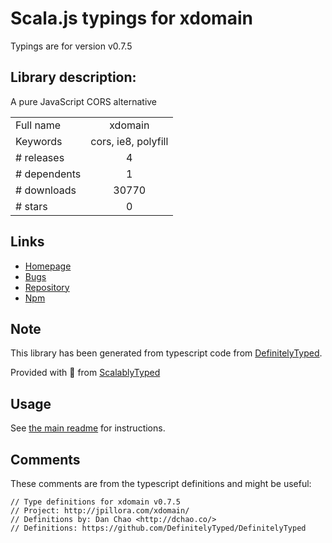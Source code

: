 
# Scala.js typings for xdomain

Typings are for version v0.7.5

## Library description:
A pure JavaScript CORS alternative

|                    |                 |
| ------------------ | :-------------: |
| Full name          | xdomain |
| Keywords           | cors, ie8, polyfill |
| # releases         | 4 |
| # dependents       | 1 |
| # downloads        | 30770 |
| # stars            | 0 |

## Links
- [Homepage](https://github.com/jpillora/xdomain#readme)
- [Bugs](https://github.com/jpillora/xdomain/issues)
- [Repository](https://github.com/jpillora/xdomain)
- [Npm](https://www.npmjs.com/package/xdomain)
    


## Note
This library has been generated from typescript code from [DefinitelyTyped](https://definitelytyped.org).

Provided with :purple_heart: from [ScalablyTyped](https://github.com/oyvindberg/ScalablyTyped)

## Usage
See [the main readme](../../readme.md) for instructions.

## Comments

These comments are from the typescript definitions and might be useful:
```
// Type definitions for xdomain v0.7.5
// Project: http://jpillora.com/xdomain/
// Definitions by: Dan Chao <http://dchao.co/>
// Definitions: https://github.com/DefinitelyTyped/DefinitelyTyped

```

